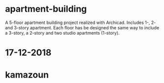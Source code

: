 # apartment-building

A 5-floor apartment building project realized with Archicad.
Includes 1-, 2- and 3-story apartment.
Each floor has be designed the same way to include a 3-story, a 2-story and two studio apartments (1-story).
# 17-12-2018
# kamazoun

